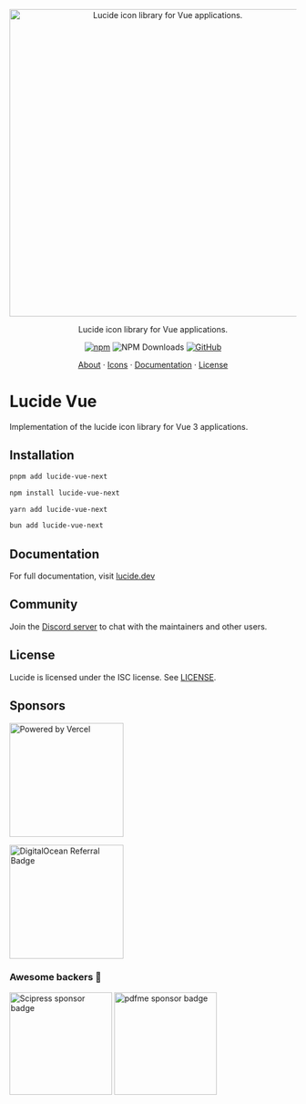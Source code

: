 <p align="center">
  <a href="https://github.com/lucide-icons/lucide">
    <img src="https://lucide.dev/package-logos/lucide-vue.svg" alt="Lucide icon library for Vue applications." width="540">
  </a>
</p>

<p align="center">
Lucide icon library for Vue applications.
</p>

<div align="center">

  [![npm](https://img.shields.io/npm/v/lucide-vue-next?style=for-the-badge)](https://www.npmjs.com/package/lucide-vue-next)
  ![NPM Downloads](https://img.shields.io/npm/dw/lucide-vue-next?style=for-the-badge)
  [![GitHub](https://img.shields.io/github/license/lucide-icons/lucide?style=for-the-badge)](https://lucide.dev/license)
</div>

<p align="center">
  <a href="https://lucide.dev/guide/">About</a>
  ·
  <a href="https://lucide.dev/icons/">Icons</a>
  ·
  <a href="https://lucide.dev/guide/packages/lucide-vue-next">Documentation</a>
  ·
  <a href="https://lucide.dev/license">License</a>
</p>

# Lucide Vue

Implementation of the lucide icon library for Vue 3 applications.

## Installation

```sh
pnpm add lucide-vue-next
```

```sh
npm install lucide-vue-next
```

```sh
yarn add lucide-vue-next
```

```sh
bun add lucide-vue-next
```

## Documentation

For full documentation, visit [lucide.dev](https://lucide.dev/guide/packages/lucide-vue-next)

## Community

Join the [Discord server](https://discord.gg/EH6nSts) to chat with the maintainers and other users.

## License

Lucide is licensed under the ISC license. See [LICENSE](https://lucide.dev/license).

## Sponsors

<a href="https://vercel.com?utm_source=lucide&utm_campaign=oss">
  <img src="https://lucide.dev/vercel.svg" alt="Powered by Vercel" width="200" />
</a>

<a href="https://www.digitalocean.com/?refcode=b0877a2caebd&utm_campaign=Referral_Invite&utm_medium=Referral_Program&utm_source=badge"><img src="https://lucide.dev/digitalocean.svg" width="200" alt="DigitalOcean Referral Badge" /></a>

### Awesome backers 🍺

<a href="https://www.scipress.io?utm_source=lucide"><img src="https://lucide.dev/sponsors/scipress.svg" width="180" alt="Scipress sponsor badge" /></a>
<a href="https://github.com/pdfme/pdfme"><img src="https://lucide.dev/sponsors/pdfme.svg" width="180" alt="pdfme sponsor badge" /></a>
